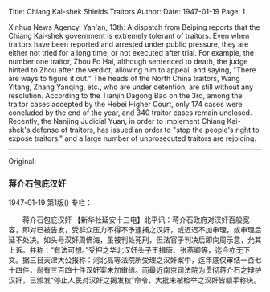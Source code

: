 Title: Chiang Kai-shek Shields Traitors
Author:
Date: 1947-01-19
Page: 1

Xinhua News Agency, Yan'an, 13th: A dispatch from Beiping reports that the Chiang Kai-shek government is extremely tolerant of traitors. Even when traitors have been reported and arrested under public pressure, they are either not tried for a long time, or not executed after trial. For example, the number one traitor, Zhou Fo Hai, although sentenced to death, the judge hinted to Zhou after the verdict, allowing him to appeal, and saying, "There are ways to figure it out." The heads of the North China traitors, Wang Yitang, Zhang Yanqing, etc., who are under detention, are still without any resolution. According to the Tianjin Dagong Bao on the 3rd, among the traitor cases accepted by the Hebei Higher Court, only 174 cases were concluded by the end of the year, and 340 traitor cases remain unclosed. Recently, the Nanjing Judicial Yuan, in order to implement Chiang Kai-shek's defense of traitors, has issued an order to "stop the people's right to expose traitors," and a large number of unprosecuted traitors are rejoicing.



<hr /> 

Original: 


### 蒋介石包庇汉奸

1947-01-19
第1版()
专栏：

　　蒋介石包庇汉奸
    【新华社延安十三电】北平讯：蒋介石政府对汉奸百般宽容，即对已被告发，受群众压力不得不予逮捕之汉奸，或迟迟不加审理，或审理后延不处决。如头号汉奸周佛海，虽被判处死刑，但法官于判决后即向周示意，允其上诉。并称：“有法可想。”受押之华北汉奸头子王揖唐、张燕卿等，迄今亦无下文。据三日天津大公报称：河北高等法院所受理之汉奸案中，迄年底仅审结一百七十四件，尚有三百四十件汉奸案未加审结。而最近南京司法院为贯彻蒋介石之辩护汉奸，已颁发“停止人民对汉奸之揭发权”命令，大批未被检举之汉奸皆额手称庆。
